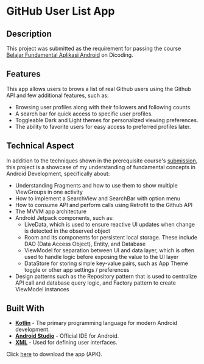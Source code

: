 # GitHub User List App

## Description
This project was submitted as the requirement for passing the course [Belajar Fundamental Aplikasi Android](https://www.dicoding.com/academies/14-belajar-fundamental-aplikasi-android) on Dicoding.

## Features
This app allows users to brows a list of real Github users using the Github API and few additional features, such as:
- Browsing user profiles along with their followers and following counts.
- A search bar for quick access to specific user profiles.
- Toggleable Dark and Light themes for personalized viewing preferences.
- The ability to favorite users for easy access to preferred profiles later.

## Technical Aspect
In addition to the techniques shown in the prerequisite course's [submission](https://github.com/mediarahan/DicodingBeginner), this project is a showcase of my understanding of fundamental concepts in Android Development, specifically about:
- Understanding Fragments and how to use them to show multiple ViewGroups in one activity
- How to implement a SearchView and SearchBar with option menu
- How to consume API and perform calls using Retrofit to the Github API
- The MVVM app architecture
- Android Jetpack components, such as:
  - LiveData, which is used to ensure reactive UI updates when change is detected in the observed object
  - Room and its components for persistent local storage. These include DAO (Data Access Object), Entity, and Database
  - ViewModel for separation between UI and data layer, which is often used to handle logic before exposing the value to the UI layer
  - DataStore for storing simple key-value pairs, such as App Theme toggle or other app settings / preferences
- Design patterns such as the Repository pattern that is used to centralize API call and database query logic, and Factory pattern to create ViewModel instances

## Built With
- **[Kotlin](https://kotlinlang.org/)** - The primary programming language for modern Android development.
- **[Android Studio](https://developer.android.com/studio)** - Official IDE for Android.
- **[XML](https://developer.android.com/guide/topics/ui/declaring-layout)** - Used for defining user interfaces.

Click [here](https://drive.google.com/file/d/1P4MSWzerwf2tT-DIMgVkUTOhEP9KNeCg/view?usp=sharing) to download the app (APK).
